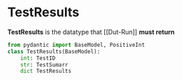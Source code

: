 # TestResults
**TestResults** is the datatype that [[Dut-Run]] **must return**

``` python
from pydantic import BaseModel, PositiveInt
class TestResults(BaseModel): 
	int: TestID
	str: TestSumarr
	dict TestResults
```